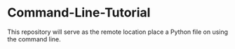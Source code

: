 # Command-Line-Tutorial
This repository will serve as the remote location place a Python file on using the command line.
